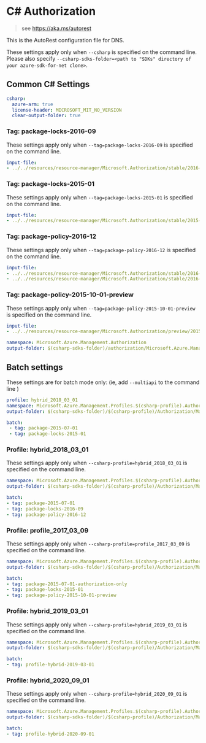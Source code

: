 # C# Authorization

> see https://aka.ms/autorest

This is the AutoRest configuration file for DNS.

These settings apply only when `--csharp` is specified on the command line.
Please also specify `--csharp-sdks-folder=<path to "SDKs" directory of your azure-sdk-for-net clone>`.

## Common C# Settings
``` yaml $(csharp)
csharp:
  azure-arm: true
  license-header: MICROSOFT_MIT_NO_VERSION
  clear-output-folder: true
```

### Tag: package-locks-2016-09

These settings apply only when `--tag=package-locks-2016-09` is specified on the command line.

``` yaml $(tag) == 'package-locks-2016-09'
input-file:
- ../../resources/resource-manager/Microsoft.Authorization/stable/2016-09-01/locks.json
```

### Tag: package-locks-2015-01

These settings apply only when `--tag=package-locks-2015-01` is specified on the command line.

``` yaml $(tag) == 'package-locks-2015-01'
input-file:
- ../../resources/resource-manager/Microsoft.Authorization/stable/2015-01-01/locks.json
```

### Tag: package-policy-2016-12

These settings apply only when `--tag=package-policy-2016-12` is specified on the command line.

``` yaml $(tag) == 'package-policy-2016-12'
input-file:
- ../../resources/resource-manager/Microsoft.Authorization/stable/2016-12-01/policyAssignments.json
- ../../resources/resource-manager/Microsoft.Authorization/stable/2016-12-01/policyDefinitions.json
```

### Tag: package-policy-2015-10-01-preview

These settings apply only when `--tag=package-policy-2015-10-01-preview` is specified on the command line.

``` yaml $(tag) == 'package-policy-2015-10-01-preview'
input-file:
- ../../resources/resource-manager/Microsoft.Authorization/preview/2015-10-01-preview/policy.json
```

``` yaml $(csharp) && !$(multiapi) && !$(csharp-profile)
namespace: Microsoft.Azure.Management.Authorization
output-folder: $(csharp-sdks-folder)/authorization/Microsoft.Azure.Management.Authorization/src/Generated
```

## Batch settings
These settings are for batch mode only: (ie, add `--multiapi` to the command line )

``` yaml $(multiapi)
profile: hybrid_2018_03_01
namespace: Microsoft.Azure.Management.Profiles.$(csharp-profile).Authorization
output-folder: $(csharp-sdks-folder)/$(csharp-profile)/Authorization/Management.Authorization/Generated

batch:
 - tag: package-2015-07-01
 - tag: package-locks-2015-01
 ```

### Profile: hybrid_2018_03_01

These settings apply only when `--csharp-profile=hybrid_2018_03_01` is specified on the command line.

 ``` yaml $(csharp-profile)=='hybrid_2018_03_01'
namespace: Microsoft.Azure.Management.Profiles.$(csharp-profile).Authorization
output-folder: $(csharp-sdks-folder)/$(csharp-profile)/Authorization/Management.Authorization/Generated

batch:
 - tag: package-2015-07-01
 - tag: package-locks-2016-09
 - tag: package-policy-2016-12
 ```

### Profile: profile_2017_03_09

These settings apply only when `--csharp-profile=profile_2017_03_09` is specified on the command line.

 ``` yaml $(csharp-profile)=='profile_2017_03_09'
namespace: Microsoft.Azure.Management.Profiles.$(csharp-profile).Authorization
output-folder: $(csharp-sdks-folder)/$(csharp-profile)/Authorization/Management.Authorization/Generated

batch:
 - tag: package-2015-07-01-authorization-only
 - tag: package-locks-2015-01
 - tag: package-policy-2015-10-01-preview
 ```

### Profile: hybrid_2019_03_01

These settings apply only when `--csharp-profile=hybrid_2019_03_01` is specified on the command line.

 ``` yaml $(csharp-profile)=='hybrid_2019_03_01'
namespace: Microsoft.Azure.Management.Profiles.$(csharp-profile).Authorization
output-folder: $(csharp-sdks-folder)/$(csharp-profile)/Authorization/Management.Authorization/Generated

batch:
 - tag: profile-hybrid-2019-03-01
 ```

 ### Profile: hybrid_2020_09_01

These settings apply only when `--csharp-profile=hybrid_2020_09_01` is specified on the command line.

 ``` yaml $(csharp-profile)=='hybrid_2020_09_01'
namespace: Microsoft.Azure.Management.Profiles.$(csharp-profile).Authorization
output-folder: $(csharp-sdks-folder)/$(csharp-profile)/Authorization/Management.Authorization/Generated

batch:
 - tag: profile-hybrid-2020-09-01
 ```